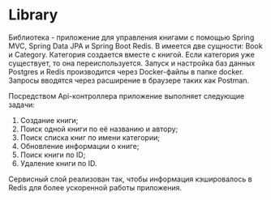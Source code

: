 # Library
Библиотека - приложение для управления книгами с помощью Spring MVC, Spring Data JPA и Spring Boot Redis. В имеется две сущности: Book и Category. Категория создается вместе с книгой. Если категория уже существует, то она переиспользуется. Запуск и настройка баз данных Postgres и Redis производится через Docker-файлы в папке docker. Запросы вводятся через расширение в браузере таких как Postman.

Посредством Api-контроллера приложение выполняет следующие задачи:
1. Создание книги;
2. Поиск одной книги по её названию и автору;
3. Поиск списка книг по имени категории;
4. Обновление информации о книге;
5. Поиск книги по ID;
6. Удаление книги по ID.

Сервисный слой реализован так, чтобы информация кэшировалось в Redis для более ускоренной работы приложения.
